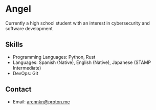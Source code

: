 # Angel
Currently a high school student with an interest in cybersecurity and software development

## Skills
- Programming Languages: Python, Rust
- Languages: Spanish (Native), English (Native), Japanese (STAMP Intermediate)
- DevOps: Git
## Contact
- Email: arcnnkn@proton.me

